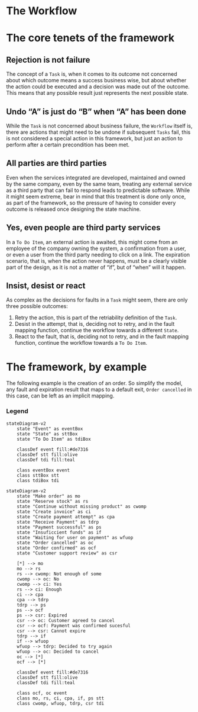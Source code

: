 # The Workflow

# The core tenets of the framework

## Rejection is not failure

The concept of a `Task` is, when it comes to its outcome not concerned about which outcome means a success business wise, but about whether the action could be executed and a decision was made out of the outcome. This means that any possible result just represents the next possible state.

## Undo “A” is just do “B” when “A” has been done

While the `Task` is not concerned about business failure, the `Workflow` itself is, there are actions that might need to be undone if subsequent `Tasks` fail, this is not considered a special action in this framework, but just an action to perform after a certain precondition has been met.

## All parties are third parties

Even when the services integrated are developed, maintained and owned by the same company, even by the same team, treating any external service as a third party that can fail to respond leads to predictable software. While it might seem extreme, bear in mind that this treatment is done only once, as part of the framework, so the pressure of having to consider every outcome is released once designing the state machine.

## Yes, even people are third party services

In a `To Do Item`, an external action is awaited, this might come from an employee of the company owning the system, a confirmation from a user, or even a user from the third party needing to click on a link. The expiration scenario, that is, when the action never happens, must be a clearly visible part of the design, as it is not a matter of “if”, but of “when” will it happen.

## Insist, desist or react

As complex as the decisions for faults in a `Task` might seem, there are only three possible outcomes:

1. Retry the action, this is part of the retriability definition of the `Task`.
2. Desist in the attempt, that is, deciding not to retry, and in the fault mapping function, continue the workflow towards a different `State`.
3. React to the fault, that is, deciding not to retry, and in the fault mapping function, continue the workflow towards a `To Do Item`.

# The framework, by example

The following example is the creation of an order. So simplify the model, any fault and expiration result that maps to a default exit, `Order cancelled` in this case, can be left as an implicit mapping.

### Legend
```mermaid
stateDiagram-v2
	state "Event" as eventBox
	state "State" as sttBox
	state "To Do Item" as tdiBox

	classDef event fill:#de7316
	classDef stt fill:olive
	classDef tdi fill:teal

	class eventBox event
	class sttBox stt
	class tdiBox tdi
```

```mermaid
stateDiagram-v2
	state "Make order" as mo
	state "Reserve stock" as rs
	state "Continue without missing product" as cwomp
	state "Create invoice" as ci
	state "Create payment attempt" as cpa
	state "Receive Payment" as tdrp
	state "Payment successful" as ps
	state "Insuficcient funds" as if
	state "Waiting for user on payment" as wfuop
	state "Order cancelled" as oc
	state "Order confirmed" as ocf
	state "Customer support review" as csr

	[*] --> mo
	mo --> rs
	rs --> cwomp: Not enough of some
    cwomp --> oc: No
    cwomp --> ci: Yes
	rs --> ci: Enough
	ci --> cpa
	cpa --> tdrp
	tdrp --> ps
	ps --> ocf
	ps --> csr: Expired
	csr --> oc: Customer agreed to cancel
	csr --> ocf: Payment was confirmed sucesful
	csr --> csr: Cannot expire
	tdrp --> if
	if --> wfuop
	wfuop --> tdrp: Decided to try again
	wfuop --> oc: Decided to cancel
	oc --> [*]
	ocf --> [*]

	classDef event fill:#de7316
	classDef stt fill:olive
	classDef tdi fill:teal

	class ocf, oc event
	class mo, rs, ci, cpa, if, ps stt
	class cwomp, wfuop, tdrp, csr tdi
```
